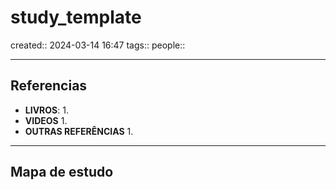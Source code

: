 # study_template
created:: 2024-03-14 16:47
tags::
people::

---
## Referencias
- **LIVROS**:
	1. 
- **VIDEOS**
	1. 
- **OUTRAS REFERÊNCIAS**
	1.
---
## Mapa de estudo